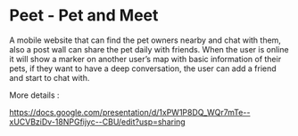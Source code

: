 # Peet - Pet and Meet

A mobile website that can find the pet owners nearby and chat with them, also a post wall can share the pet daily with friends. 
When the user is online it will show a marker on another user’s map with basic information of their pets, if they want to have a deep conversation, the user can add a friend and start to chat with. 

More details :

https://docs.google.com/presentation/d/1xPW1P8DQ_WQr7mTe--xUCVBziDv-18NPGfijyc--CBU/edit?usp=sharing

